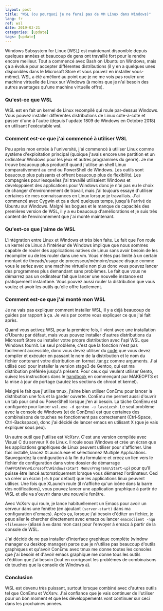```yaml
---
layout: post
title: "WSL (ou pourquoi je ne ferai pas de VM Linux dans Windows)"
lang: fr
ref: wsl
date: 2019-02-21
categories: [update]
tags: [update]
---
```

Windows Subsystem for Linux (WSL) est maintenant disponible depuis quelques années et beaucoup de gens ont travaillé fort pour le rendre encore meilleur. Tout a commencé avec Bash on Ubuntu on Windows, mais ça a évolué pour accepter différentes distributions (il y en a quelques unes disponibles dans le Microsoft Store et vous pouvez en installer vous-même). WSL a été amélioré au point que je ne me vois pas rouler une machine virtuelle de Linux sur Windows (à moins que je n'ai besoin des autres avantages qu'une machine virtuelle offre).

### Qu'est-ce que WSL
WSL est en fait un kernel de Linux recompilé qui roule par-dessus Windows. Vous pouvez installer différentes distributions de Linux côte-à-côte et passer d'une à l'autre (depuis l'update 1809 de Windows en Octobre 2018) en utilisant l'exécutable wsl.

### Comment est-ce que j'ai commencé à utiliser WSL
Peu après mon entrée à l'université, j'ai commencé à utiliser Linux comme système d'exploitation principal (quoique j'avais encore une partition et un ordinateur Windows pour les jeux et autres programmes du genre). Je me trouve beaucoup plus productif quand j'utilise un shell Linux comparativement au cmd ou PowerShell de Windows. Les outils sont beaucoup plus puissants et offrent beaucoup plus de flexibilité. Les compagnies pour lesquelles j'ai travaillé utilisaient Windows et développaient des applications pour Windows donc je n'ai pas eu le choix de changer d'environnement de travail, mais j'ai toujours essayé d'utiliser certaines de mes connaissances en Linux lorsque je travaillais. J'ai commencé avec Cygwin et ça a duré quelques temps, jusqu'à l'arrivé de Ubuntu sur Windows. Malgré les bogues et le manque de capacités des premières version de WSL, il y a eu beaucoup d'améliorations et je suis très content de l'environnement que j'ai monté maintenant.

### Qu'est-ce que j'aime de WSL
L'intégration entre Linux et Windows et très bien faite. Le fait que l'on roule un kernel de Linux à l'intérieur de Windows implique que nous sommes capable de rouler des applications natives de Linux sans avoir besoin de les recompiler ou de les rouler dans une vm. Vous n'êtes pas limité à un certain montant de threads/usage de processeur/mémoire/espace disque comme vous le seriez avec une machine virtuelle non plus donc vous pouvez lancer des programmes plus demandant sans problèmes. Le fait que vous ne démarrez pas un ordinateur fait que lancer une nouvelle instance est pratiquement instantané. Vous pouvez aussi rouler la distribution que vous voulez et avoir les outils qu'elle offre facilement.

### Comment est-ce que j'ai monté mon WSL
Je ne vais pas expliquer comment installer WSL, il y a déjà beaucoup de guides par rapport à ça. Je vais par contre vous expliquer ce que j'ai fait après.

Quand vous activez WSL pour la première fois, il vient avec une installation d'Ubuntu par défaut, mais vous pouvez installer d'autres distributions du Microsoft Store ou installer votre propre distribution avec l'api WSL que Windows fournit. Le seul problème, c'est que la fonction n'est pas facilement accessible, donc vous devez utiliser du [code](https://lavoiecsh.github.com/code/other/WSLInstaller.c) que vous devez compiler et exécuter en passant le nom de la distribution et le nom du fichier contenant votre distribution en format .tar.gz comme arguments. J'ai utilisé ceci pour installer la version stage3 de Gentoo, qui est ma distribution préférée jusqu'à présent. Pour ceux qui veulent utiliser Gento, suivez les instructions dans le [handbook](https://wiki.gentoo.org/wiki/Handbook:AMD64) en commençant par MAKEOPTS et la mise à jour de portage (sautez les sections de chroot et kernel).

Malgré le fait que j'utilise tmux, j'aime bien utiliser ConEmu pour lancer la distribution une fois et la garder ouverte. ConEmu me permet aussi d'ouvrir un tab pour cmd ou PowerShell lorsque j'en ai besoin. La tâche ConEmu est configurée pour lancer `wsl.exe -d gentoo -u lavoiecsh`. Le seul problème avec la console de Windows (et de ConEmu) est que certaines des combinaisons de touches ne fonctionnent pas correctement (Ctrl-Space, Ctrl-Backspace), donc j'ai décidé de lancer emacs en utilisant X (que je vais expliquer sous peu).

Un autre outil que j'utilise est VcXsrv. C'est une version compilée avec Visual C du serveur X de Linux. Il roule sous Windows et crée un écran que les applications graphiques de Linux peuvent utiliser pour s'afficher. Une fois installé, lancez XLaunch.exe et sélectionnez Multiple Applications. Sauvegardez la configuration à la fin du formulaire et créez un lien vers le fichier de configuration dans votre dossier de démarrage (`%APPDATA%\Microsoft\Windows\Start Menu\Programs\Start-up`) pour qu'il puisse être lancé automatiquement lorsque vous démarrez l'ordinateur. Ceci va créer un écran (`:0.0` par défaut) que les applications linux peuvent utiliser. Une fois que XLaunch roule (il n'affiche qu'un icône dans la barre des notifications), vous pouvez lancer une application graphique à partir de WSL et elle va s'ouvrir dans une nouvelle fenêtre.

Avec VcXsrv qui roule, je lance habituellement un Emacs pour avoir un serveur dans une fenêtre (en ajoutant `(server-start)` dans ma configuration d'emacs). Après ça, lorsque j'ai besoin d'éditer un fichier, je peux aller le chercher directement avec emacs ou lancer `emacsclient -nqu <filename>` (aliasé à `em` dans mon cas) pour l'envoyer à emacs à partir de la console de WSL.

J'ai décidé de ne pas installer d'interface graphique complète (window manager ou desktop manager) parce que je n'utilise pas beaucoup d'outils graphiques et qu'avoir ConEmu avec tmux me donne toutes les consoles que j'ai besoin et d'avoir emacs graphique me donne tous les outils d'édition que j'ai besoin (tout en corrigeant les problèmes de combinaisons de touches que la console de Windows a). 

### Conclusion
WSL est devenu très puissant, surtout lorsque combiné avec d'autres outils tel que ConEmu et VcXsrv. J'ai confiance que je vais continuer de l'utiliser pour un bon moment et que les développements vont continuer sur ceci dans les prochaines années.
